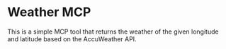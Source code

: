 # Weather MCP

This is a simple MCP tool that returns the weather of the given longitude and
latitude based on the AccuWeather API.
